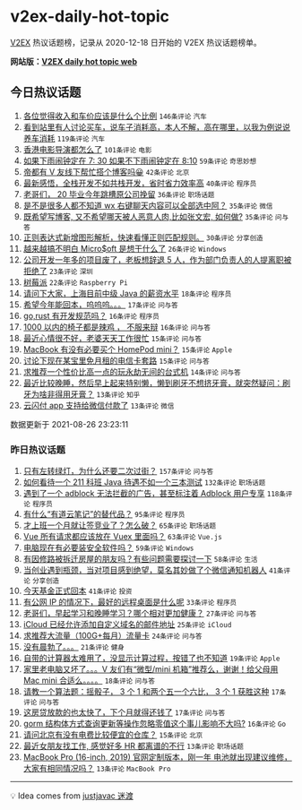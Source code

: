 # v2ex-daily-hot-topic

[V2EX](https://www.v2ex.com/) 热议话题榜，记录从 2020-12-18 日开始的 V2EX 热议话题榜单。

**网站版：[V2EX daily hot topic web](https://boojack.github.io/v2ex-daily-hot-topic-web/)**

## 今日热议话题

<!-- TODAY BEGIN -->

1. [各位觉得收入和车价应该是什么个比例](https://www.v2ex.com/t/798059) `146条评论` `汽车`
1. [看到站里有人讨论买车，说车子消耗高，本人不解，高在哪里，以我为例说说养车消耗](https://www.v2ex.com/t/798124) `119条评论` `汽车`
1. [香港电影导演都怎么了](https://www.v2ex.com/t/798151) `101条评论` `电影`
1. [如果下雨闹钟定在 7: 30 如果不下雨闹钟定在 8:10](https://www.v2ex.com/t/798075) `59条评论` `奇思妙想`
1. [帝都有 V 友线下帮忙搭个博客吗😀](https://www.v2ex.com/t/798106) `42条评论` `北京`
1. [最新感悟，全栈开发不如共栈开发，省时省力效率高](https://www.v2ex.com/t/798115) `40条评论` `程序员`
1. [老哥们， 20 毕业今年跳槽原公司挽留](https://www.v2ex.com/t/798145) `36条评论` `职场话题`
1. [是不是很多人都不知道 wx 右键聊天内容可以全部选中阿？](https://www.v2ex.com/t/798077) `35条评论` `微信`
1. [既希望写博客, 又不希望哪天被人恶意人肉,比如张文宏, 如何做?](https://www.v2ex.com/t/798073) `35条评论` `问与答`
1. [正则表达式新增图形解析，快速看懂正则匹配规则。](https://www.v2ex.com/t/798083) `30条评论` `分享创造`
1. [越来越搞不明白 Micro$oft 是想干什么了](https://www.v2ex.com/t/798220) `26条评论` `Windows`
1. [公司开发一年多的项目废了，老板想辞退 5 人，作为部门负责人的人提离职被拒绝了](https://www.v2ex.com/t/798163) `23条评论` `深圳`
1. [树莓派](https://www.v2ex.com/t/798219) `22条评论` `Raspberry Pi`
1. [请问下大家，上海目前中级 Java 的薪资水平](https://www.v2ex.com/t/798212) `18条评论` `程序员`
1. [希望今年能回本，呜呜呜。。。](https://www.v2ex.com/t/798154) `17条评论` `问与答`
1. [go,rust 有开发规范吗？](https://www.v2ex.com/t/798189) `16条评论` `程序员`
1. [1000 以内的椅子都是辣鸡 ， 不服来辩](https://www.v2ex.com/t/798192) `16条评论` `问与答`
1. [最近心情很不好，老婆天天工作很忙](https://www.v2ex.com/t/798234) `15条评论` `问与答`
1. [MacBook 有没有必要买个 HomePod mini？](https://www.v2ex.com/t/798179) `15条评论` `Apple`
1. [讨论下现在某宝里免月租的电信卡套路](https://www.v2ex.com/t/798080) `15条评论` `问与答`
1. [求推荐一个性价比高一点的玩永劫无间的台式机](https://www.v2ex.com/t/798078) `14条评论` `问与答`
1. [最近比较晚睡，然后早上起来特别懒，懒到刷牙不想挤牙膏，就突然疑问：刷牙为啥非得用牙膏？](https://www.v2ex.com/t/798208) `13条评论` `知乎`
1. [云闪付 app 支持给微信付款了](https://www.v2ex.com/t/798085) `13条评论` `微信`

数据更新于 2021-08-26 23:23:11

<!-- TODAY END -->

### 昨日热议话题

<!-- YESTERDAY BEGIN -->

1. [只有左转绿灯，为什么还要二次过街？](https://www.v2ex.com/t/797842) `157条评论` `问与答`
1. [如何看待一个 211 科班 Java 待遇不如一个三本测试](https://www.v2ex.com/t/797840) `132条评论` `职场话题`
1. [遇到了一个 adblock 无法拦截的广告，甚至标注着 Adblock 用户专享](https://www.v2ex.com/t/797896) `118条评论` `程序员`
1. [有什么“有道云笔记”的替代品？](https://www.v2ex.com/t/797839) `95条评论` `程序员`
1. [才上班一个月就让签竞业了？怎么破？](https://www.v2ex.com/t/797832) `65条评论` `职场话题`
1. [Vue 所有请求都应该放在 Vuex 里面吗？](https://www.v2ex.com/t/797854) `63条评论` `Vue.js`
1. [电脑现在有必要装安全软件吗？](https://www.v2ex.com/t/797866) `59条评论` `Windows`
1. [有因修路被拆迁房屋的朋友吗？有些问题需要探讨一下](https://www.v2ex.com/t/797852) `58条评论` `生活`
1. [当创业遇到瓶颈，当对项目感到绝望，莫名其妙做了个微信通知机器人](https://www.v2ex.com/t/797828) `41条评论` `分享创造`
1. [今天基金正式回本](https://www.v2ex.com/t/797920) `41条评论` `投资`
1. [有公网 IP 的情况下，最好的远程桌面是什么呢](https://www.v2ex.com/t/797964) `33条评论` `程序员`
1. [老哥们，早起学习和晚睡学习？哪个相对更加健康？](https://www.v2ex.com/t/797957) `27条评论` `问与答`
1. [iCloud 已经允许添加自定义域名的邮件地址](https://www.v2ex.com/t/798027) `25条评论` `iCloud`
1. [求推荐大流量（100G+每月）流量卡](https://www.v2ex.com/t/797998) `24条评论` `问与答`
1. [没有晨勃了。。。](https://www.v2ex.com/t/797879) `21条评论` `健身`
1. [自带的计算器太难用了，没显示计算过程，按错了也不知道](https://www.v2ex.com/t/797873) `19条评论` `Apple`
1. [家里老电脑又坏了。。。V 友们有“微型/mini 机箱”推荐么，谢谢！给父母用 Mac mini 合适么。。。。](https://www.v2ex.com/t/798020) `18条评论` `问与答`
1. [请教一个算法题：摇骰子， 3 个 1 和两个五一个六比， 3 个 1 获胜这种](https://www.v2ex.com/t/797934) `17条评论` `问与答`
1. [这房贷放款的也太快了，下个月就得还钱了](https://www.v2ex.com/t/797922) `17条评论` `问与答`
1. [gorm 结构体方式查询更新等操作忽略零值这个事儿影响不大吗?](https://www.v2ex.com/t/798006) `16条评论` `Go`
1. [请问北京有没有电费比较便宜的仓库？](https://www.v2ex.com/t/797885) `15条评论` `北京`
1. [最近女朋友找工作, 感觉好多 HR 都离谱的不行](https://www.v2ex.com/t/798035) `13条评论` `职场话题`
1. [MacBook Pro (16-inch, 2019) 官网定制版本，刚一年 电池就出现建议维修，大家有相同情况吗？](https://www.v2ex.com/t/797986) `13条评论` `MacBook Pro`

<!-- YESTERDAY END -->

---

💡 Idea comes from [justjavac 迷渡](https://github.com/justjavac/)
